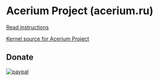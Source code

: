 # Acerium Project (acerium.ru)


[Read instructions](http://acerium.ru)

[Kernel source for Acerium Project](https://github.com/AndyLavr/Aspire-SW5-012_Kernel_4.8)


## Donate

[![paypal](https://www.paypalobjects.com/en_US/i/btn/btn_donateCC_LG.gif)](https://www.paypal.com/cgi-bin/webscr?cmd=_s-xclick&hosted_button_id=DK38TPD3YTGUA)
